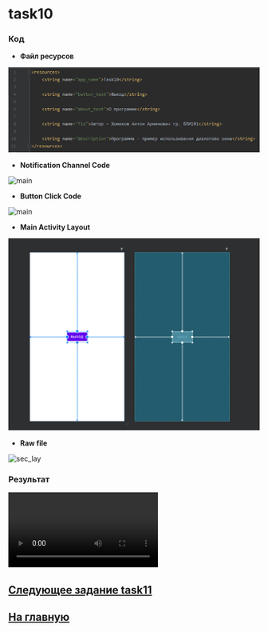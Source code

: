 # task10
### Код 

* **Файл ресурсов**

![str](https://github.com/antonkhmv/android_dz/blob/main/task10/img/str.png)

* **Notification Channel Code**

![main](https://github.com/antonkhmv/android_dz/blob/main/task10/img/chan.png)

* **Button Click Code**

![main](https://github.com/antonkhmv/android_dz/blob/main/task10/img/lstn.png)

* **Main Activity Layout**

![main_lay](https://github.com/antonkhmv/android_dz/blob/main/task10/img/lay.png)

* **Raw file**

![sec_lay](https://github.com/antonkhmv/android_dz/blob/main/task10/img/raw.png)
 
### Результат

![res](https://github.com/antonkhmv/android_dz/blob/main/task10/img/res.mkv)

## [Следующее задание task11](../task11)

## [На главную](/../../)
